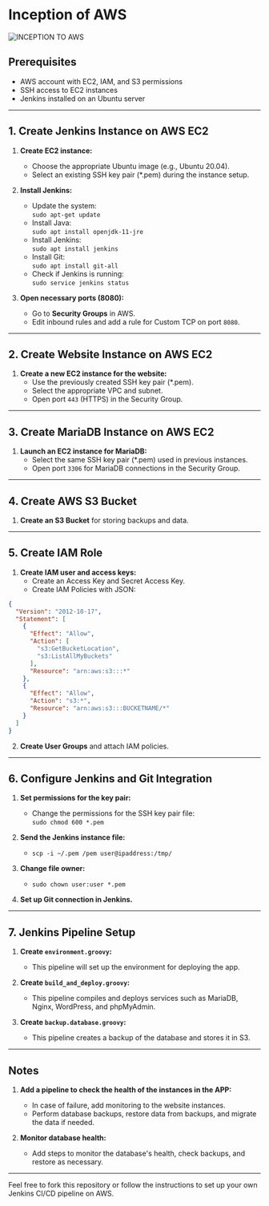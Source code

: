 # Inception of AWS

![INCEPTION TO AWS](https://user-images.githubusercontent.com/78852244/216152568-0bd33ef1-7f8d-4b8a-99f4-f0e86cb24c03.jpg)

## Prerequisites

- AWS account with EC2, IAM, and S3 permissions
- SSH access to EC2 instances
- Jenkins installed on an Ubuntu server

---

## 1. Create Jenkins Instance on AWS EC2

1. **Create EC2 instance:**
   - Choose the appropriate Ubuntu image (e.g., Ubuntu 20.04).
   - Select an existing SSH key pair (*.pem) during the instance setup.

2. **Install Jenkins:**
   - Update the system:  
     `sudo apt-get update`
   - Install Java:  
     `sudo apt install openjdk-11-jre`
   - Install Jenkins:  
     `sudo apt install jenkins`
   - Install Git:  
     `sudo apt install git-all`
   - Check if Jenkins is running:  
     `sudo service jenkins status`

3. **Open necessary ports (8080):**
   - Go to **Security Groups** in AWS.
   - Edit inbound rules and add a rule for Custom TCP on port `8080`.

---

## 2. Create Website Instance on AWS EC2

1. **Create a new EC2 instance for the website:**
   - Use the previously created SSH key pair (*.pem).
   - Select the appropriate VPC and subnet.
   - Open port `443` (HTTPS) in the Security Group.

---

## 3. Create MariaDB Instance on AWS EC2

1. **Launch an EC2 instance for MariaDB:**
   - Select the same SSH key pair (*.pem) used in previous instances.
   - Open port `3306` for MariaDB connections in the Security Group.

---

## 4. Create AWS S3 Bucket

1. **Create an S3 Bucket** for storing backups and data.

---

## 5. Create IAM Role

1. **Create IAM user and access keys:**
   - Create an Access Key and Secret Access Key.
   - Create IAM Policies with JSON:

```json
{
  "Version": "2012-10-17",
  "Statement": [
    {
      "Effect": "Allow",
      "Action": [
        "s3:GetBucketLocation",
        "s3:ListAllMyBuckets"
      ],
      "Resource": "arn:aws:s3:::*"
    },
    {
      "Effect": "Allow",
      "Action": "s3:*",
      "Resource": "arn:aws:s3:::BUCKETNAME/*"
    }
  ]
}
```

2. **Create User Groups** and attach IAM policies.

---

## 6. Configure Jenkins and Git Integration

1. **Set permissions for the key pair:**
   - Change the permissions for the SSH key pair file:  
     `sudo chmod 600 *.pem`

2. **Send the Jenkins instance file:**
   - `scp -i ~/.pem /pem user@ipaddress:/tmp/`

3. **Change file owner:**
   - `sudo chown user:user *.pem`

4. **Set up Git connection in Jenkins.**

---

## 7. Jenkins Pipeline Setup

1. **Create `environment.groovy`:**
   - This pipeline will set up the environment for deploying the app.

2. **Create `build_and_deploy.groovy`:**
   - This pipeline compiles and deploys services such as MariaDB, Nginx, WordPress, and phpMyAdmin.

3. **Create `backup.database.groovy`:**
   - This pipeline creates a backup of the database and stores it in S3.

---

## Notes

1. **Add a pipeline to check the health of the instances in the APP:**
   - In case of failure, add monitoring to the website instances.
   - Perform database backups, restore data from backups, and migrate the data if needed.

2. **Monitor database health:**
   - Add steps to monitor the database's health, check backups, and restore as necessary.

---

Feel free to fork this repository or follow the instructions to set up your own Jenkins CI/CD pipeline on AWS.

